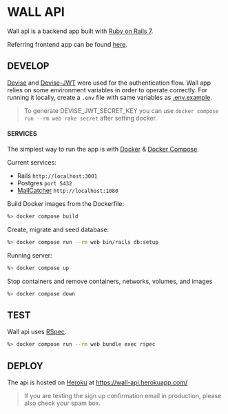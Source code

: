# WALL API

Wall api is a backend app built with [Ruby on Rails 7](https://rubyonrails.org/).

Referring frontend app can be found [here](https://github.com/deboracosilveira/wall-ui).

## DEVELOP

[Devise](https://github.com/heartcombo/devise) and [Devise-JWT](https://github.com/waiting-for-dev/devise-jwt) were used for the authentication flow.
Wall app relies on some environment variables in order to operate correctly.
For running it locally, create a `.env` file with same variables as [.env.example](.env.example).
> To generate DEVISE_JWT_SECRET_KEY you can use `docker compose run --rm web rake secret` after setting docker.

#### SERVICES

The simplest way to run the app is with [Docker](https://docs.docker.com/get-docker/) & [Docker Compose](https://docs.docker.com/compose/install/).

Current services:
- Rails `http://localhost:3001`
- Postgres `port 5432`
- [MailCatcher](https://mailcatcher.me/) `http://localhost:1080` 

Build Docker images from the Dockerfile:
```sh
%> docker compose build
```

Create, migrate and seed database:
```sh
%> docker compose run --rm web bin/rails db:setup
```

Running server:
```sh
%> docker compose up
```

Stop containers and remove containers, networks, volumes, and images
```sh
%> docker compose down
```

## TEST
Wall api uses [RSpec](https://rspec.info/).

```sh
%> docker compose run --rm web bundle exec rspec
```

## DEPLOY
The api is hosted on [Heroku](https://www.heroku.com/) at https://wall-api.herokuapp.com/
> If you are testing the sign up confirmation email in production, please also check your spam box.
